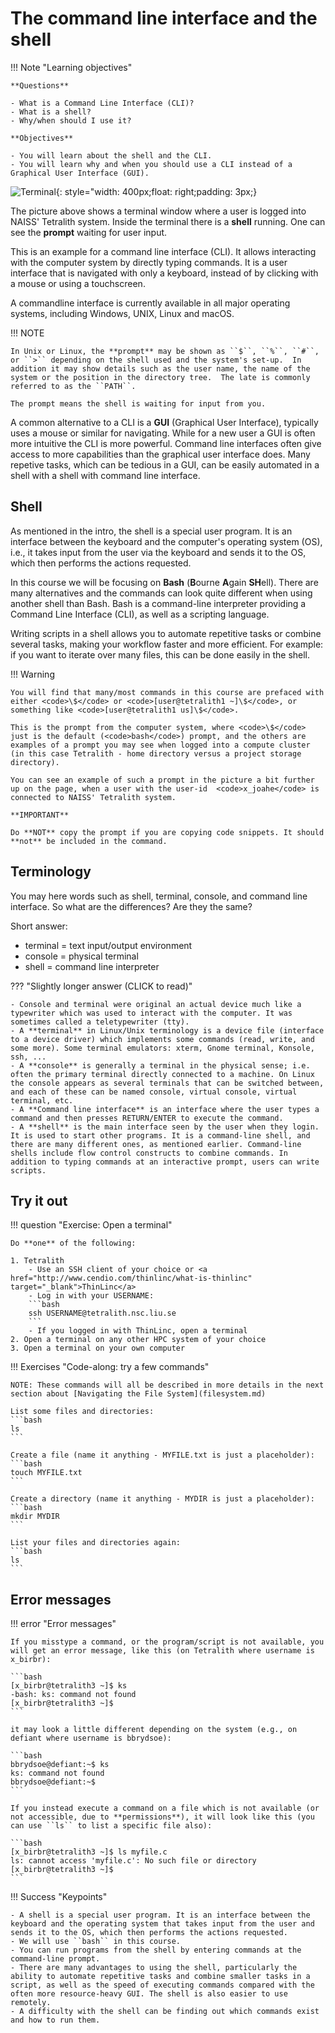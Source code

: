 # The command line interface and the shell

!!! Note "Learning objectives" 

    **Questions**

    - What is a Command Line Interface (CLI)?
    - What is a shell?
    - Why/when should I use it?

    **Objectives**

    - You will learn about the shell and the CLI.
    - You will learn why and when you should use a CLI instead of a Graphical User Interface (GUI). 
    
![Terminal](images/terminal_tetralith.png){: style="width: 400px;float: right;padding: 3px;}

The picture above shows a terminal window where a user is logged into NAISS' Tetralith system.  Inside the terminal there is a **shell** running. One can see the **prompt** waiting for user input.  

This is an example for a command line interface (CLI).  It allows interacting with the computer system by directly typing commands. It is a user interface that is navigated with only a keyboard, instead of by clicking with a mouse or using a touchscreen.
 
A commandline interface is currently available in all major operating systems, including Windows, UNIX, Linux and macOS.

!!! NOTE 

    In Unix or Linux, the **prompt** may be shown as ``$``, ``%``, ``#``, or ``>`` depending on the shell used and the system's set-up.  In addition it may show details such as the user name, the name of the system or the position in the directory tree.  The late is commonly referred to as the ``PATH``.

    The prompt means the shell is waiting for input from you. 
   
A common alternative to a CLI is a **GUI** (Graphical User Interface), typically uses a mouse or similar for navigating.  While for a new user a GUI is often more intuitive the CLI is more powerful.  Command line interfaces often give access to more capabilities than the graphical user interface does.  Many repetive tasks, which can be tedious in a GUI, can be easily automated in a shell with a shell with command line interface.

## Shell 

As mentioned in the intro, the shell is a special user program. It is an interface between the keyboard and the computer's operating system (OS), i.e., it takes input from the user via the keyboard and sends it to the OS, which then performs the actions requested.  

In this course we will be focusing on **Bash** (**B**ourne **A**gain **SH**ell).   There are many alternatives and the commands can look quite different when using another shell than Bash.
Bash is a command-line interpreter providing a Command Line Interface (CLI), as well as a scripting language.

Writing scripts in a shell allows you to automate repetitive tasks or combine several tasks, making your workflow faster and more efficient. For example: if you want to iterate over many files, this can be done easily in the shell. 

!!! Warning 

    You will find that many/most commands in this course are prefaced with either <code>\$</code> or <code>[user@tetralith1 ~]\$</code>, or something like <code>[user@tetralith1 us]\$</code>. 

    This is the prompt from the computer system, where <code>\$</code> just is the default (<code>bash</code>) prompt, and the others are examples of a prompt you may see when logged into a compute cluster (in this case Tetralith - home directory versus a project storage directory).

    You can see an example of such a prompt in the picture a bit further up on the page, when a user with the user-id  <code>x_joahe</code> is connected to NAISS' Tetralith system.

    **IMPORTANT**

    Do **NOT** copy the prompt if you are copying code snippets. It should **not** be included in the command. 

## Terminology

You may here words such as shell, terminal, console, and command line interface. So what are the differences? Are they the same? 

Short answer:

- terminal = text input/output environment
- console = physical terminal
- shell = command line interpreter

??? "Slightly longer answer (CLICK to read)"

    - Console and terminal were original an actual device much like a typewriter which was used to interact with the computer. It was sometimes called a teletypewriter (tty). 
    - A **terminal** in Linux/Unix terminology is a device file (interface to a device driver) which implements some commands (read, write, and some more). Some terminal emulators: xterm, Gnome terminal, Konsole, ssh, ...
    - A **console** is generally a terminal in the physical sense; i.e. often the primary terminal directly connected to a machine. On Linux the console appears as several terminals that can be switched between, and each of these can be named console, virtual console, virtual terminal, etc. 
    - A **Command line interface** is an interface where the user types a command and then presses RETURN/ENTER to execute the command.
    - A **shell** is the main interface seen by the user when they login. It is used to start other programs. It is a command-line shell, and there are many different ones, as mentioned earlier. Command-line shells include flow control constructs to combine commands. In addition to typing commands at an interactive prompt, users can write scripts. 

## Try it out 

!!! question "Exercise: Open a terminal" 

    Do **one** of the following: 

    1. Tetralith
        - Use an SSH client of your choice or <a href="http://www.cendio.com/thinlinc/what-is-thinlinc" target="_blank">ThinLinc</a>
        - Log in with your USERNAME: 
        ```bash
        ssh USERNAME@tetralith.nsc.liu.se
        ```
        - If you logged in with ThinLinc, open a terminal
    2. Open a terminal on any other HPC system of your choice
    3. Open a terminal on your own computer 

!!! Exercises "Code-along: try a few commands"

    NOTE: These commands will all be described in more details in the next section about [Navigating the File System](filesystem.md) 

    List some files and directories:
    ```bash
    ls
    ```

    Create a file (name it anything - MYFILE.txt is just a placeholder):
    ```bash
    touch MYFILE.txt
    ```

    Create a directory (name it anything - MYDIR is just a placeholder):
    ```bash
    mkdir MYDIR
    ```

    List your files and directories again: 
    ```bash
    ls
    ```

## Error messages 

!!! error "Error messages"

    If you misstype a command, or the program/script is not available, you will get an error message, like this (on Tetralith where username is x_birbr): 

    ```bash
    [x_birbr@tetralith3 ~]$ ks
    -bash: ks: command not found
    [x_birbr@tetralith3 ~]$  
    ```

    it may look a little different depending on the system (e.g., on defiant where username is bbrydsoe): 

    ```bash
    bbrydsoe@defiant:~$ ks
    ks: command not found
    bbrydsoe@defiant:~$ 
    ```

    If you instead execute a command on a file which is not available (or not accessible, due to **permissions**), it will look like this (you can use ``ls`` to list a specific file also): 

    ```bash
    [x_birbr@tetralith3 ~]$ ls myfile.c
    ls: cannot access 'myfile.c': No such file or directory
    [x_birbr@tetralith3 ~]$ 
    ```

!!! Success "Keypoints" 

    - A shell is a special user program. It is an interface between the keyboard and the operating system that takes input from the user and sends it to the OS, which then performs the actions requested.
    - We will use ``bash`` in this course.
    - You can run programs from the shell by entering commands at the command-line prompt.
    - There are many advantages to using the shell, particularly the ability to automate repetitive tasks and combine smaller tasks in a script, as well as the speed of executing commands compared with the often more resource-heavy GUI. The shell is also easier to use remotely.
    - A difficulty with the shell can be finding out which commands exist and how to run them.

